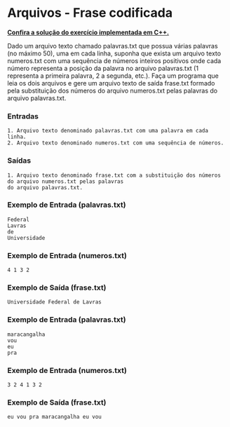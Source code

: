 # Arquivos - Frase codificada

**[Confira a solução do exercício implementada em C++.](18.cpp)**

Dado um arquivo texto chamado palavras.txt que possua várias palavras (no máximo 50), uma em cada linha, suponha que exista um arquivo texto numeros.txt com uma sequência de números inteiros positivos onde cada número representa a posição da palavra no arquivo palavras.txt (1 representa a primeira palavra, 2 a segunda, etc.). Faça um programa que leia os dois arquivos e gere um arquivo texto de saída frase.txt formado pela substituição dos números do arquivo numeros.txt pelas palavras do arquivo palavras.txt.

### Entradas

```
1. Arquivo texto denominado palavras.txt com uma palavra em cada linha.
2. Arquivo texto denominado numeros.txt com uma sequência de números.
```

### Saídas

```
1. Arquivo texto denominado frase.txt com a substituição dos números do arquivo numeros.txt pelas palavras
do arquivo palavras.txt.
```

### Exemplo de Entrada (palavras.txt)

```
Federal
Lavras
de
Universidade
```

### Exemplo de Entrada (numeros.txt)

```
4 1 3 2
```

### Exemplo de Saída (frase.txt)

```
Universidade Federal de Lavras
```

### Exemplo de Entrada (palavras.txt)

```
maracangalha
vou
eu
pra
```

### Exemplo de Entrada (numeros.txt)

```
3 2 4 1 3 2
```

### Exemplo de Saída (frase.txt)

```
eu vou pra maracangalha eu vou
```
